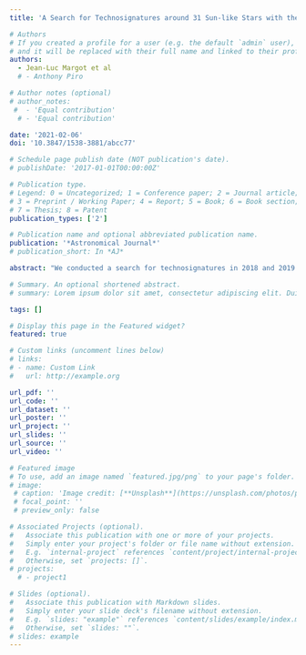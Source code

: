 ```yaml
---
title: 'A Search for Technosignatures around 31 Sun-like Stars with the Green Bank Telescope at 1.15-1.73 GHz'

# Authors
# If you created a profile for a user (e.g. the default `admin` user), write the username (folder name) here
# and it will be replaced with their full name and linked to their profile.
authors:
  - Jean-Luc Margot et al
  # - Anthony Piro

# Author notes (optional)
# author_notes:
 #  - 'Equal contribution'
  # - 'Equal contribution'

date: '2021-02-06'
doi: '10.3847/1538-3881/abcc77'

# Schedule page publish date (NOT publication's date).
# publishDate: '2017-01-01T00:00:00Z'

# Publication type.
# Legend: 0 = Uncategorized; 1 = Conference paper; 2 = Journal article;
# 3 = Preprint / Working Paper; 4 = Report; 5 = Book; 6 = Book section;
# 7 = Thesis; 8 = Patent
publication_types: ['2']

# Publication name and optional abbreviated publication name.
publication: '*Astronomical Journal*'
# publication_short: In *AJ*

abstract: "We conducted a search for technosignatures in 2018 and 2019 April with the L-band receiver (1.15-1.73 GHz) of the 100 m diameter Green Bank Telescope. These observations focused on regions surrounding 31 Sun-like stars near the plane of the Galaxy. We present the results of our search for narrowband signals in this data set, as well as improvements to our data processing pipeline. Specifically, we applied an improved candidate signal detection procedure that relies on the topographic prominence of the signal power, which nearly doubles the signal detection count of some previously analyzed data sets. We also improved the direction-of-origin filters that remove most radio frequency interference (RFI) to ensure that they uniquely link signals observed in separate scans. We performed a preliminary signal injection and recovery analysis to test the performance of our pipeline. We found that our pipeline recovers 93% of the injected signals over the usable frequency range of the receiver and 98% if we exclude regions with dense RFI. In this analysis, 99.73% of the recovered signals were correctly classified as technosignature candidates. Our improved data processing pipeline classified over 99.84% of the ∼26 million signals detected in our data as RFI. Of the remaining candidates, 4539 were detected outside of known RFI frequency regions. The remaining candidates were visually inspected and verified to be of anthropogenic nature. Our search compares favorably to other recent searches in terms of end-to-end sensitivity, frequency drift rate coverage, and signal detection count per unit bandwidth per unit integration time."

# Summary. An optional shortened abstract.
# summary: Lorem ipsum dolor sit amet, consectetur adipiscing elit. Duis posuere tellus ac convallis placerat. Proin tincidunt magna sed ex sollicitudin condimentum.

tags: []

# Display this page in the Featured widget?
featured: true

# Custom links (uncomment lines below)
# links:
# - name: Custom Link
#   url: http://example.org

url_pdf: ''
url_code: ''
url_dataset: ''
url_poster: ''
url_project: ''
url_slides: ''
url_source: ''
url_video: ''

# Featured image
# To use, add an image named `featured.jpg/png` to your page's folder.
# image:
 # caption: 'Image credit: [**Unsplash**](https://unsplash.com/photos/pLCdAaMFLTE)'
 # focal_point: ''
 # preview_only: false

# Associated Projects (optional).
#   Associate this publication with one or more of your projects.
#   Simply enter your project's folder or file name without extension.
#   E.g. `internal-project` references `content/project/internal-project/index.md`.
#   Otherwise, set `projects: []`.
# projects:
  # - project1

# Slides (optional).
#   Associate this publication with Markdown slides.
#   Simply enter your slide deck's filename without extension.
#   E.g. `slides: "example"` references `content/slides/example/index.md`.
#   Otherwise, set `slides: ""`.
# slides: example
---
```


